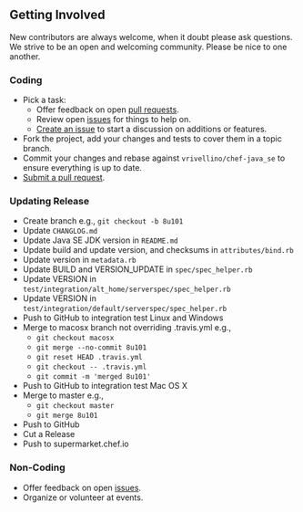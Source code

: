 ## Getting Involved

New contributors are always welcome, when it doubt please ask questions. We strive to be an open and welcoming
community. Please be nice to one another.

### Coding

* Pick a task:
  * Offer feedback on open [pull requests](https://github.com/vrivellino/chef-java_se/pulls).
  * Review open [issues](https://github.com/vrivellino/chef-java_se/issues) for things to help on.
  * [Create an issue](https://github.com/vrivellino/chef-java_se/issues/new) to start a discussion on additions or features.
* Fork the project, add your changes and tests to cover them in a topic branch.
* Commit your changes and rebase against `vrivellino/chef-java_se` to ensure everything is up to date.
* [Submit a pull request](https://github.com/vrivellino/chef-java_se/compare/).

### Updating Release

* Create branch e.g., `git checkout -b 8u101`
* Update `CHANGLOG.md`
* Update Java SE JDK version in `README.md` 
* Update build and update version, and checksums in `attributes/bind.rb`
* Update version in `metadata.rb`
* Update BUILD and VERSION_UPDATE in `spec/spec_helper.rb`
* Update VERSION in `test/integration/alt_home/serverspec/spec_helper.rb`
* Update VERSION in `test/integration/default/serverspec/spec_helper.rb`
* Push to GitHub to integration test Linux and Windows
* Merge to macosx branch not overriding .travis.yml e.g.,
    * `git checkout macosx`
    * `git merge --no-commit 8u101`
    * `git reset HEAD .travis.yml`
    * `git checkout -- .travis.yml`
    * `git commit -m 'merged 8u101'`
* Push to GitHub to integration test Mac OS X 
* Merge to master e.g.,
    * `git checkout master`
    * `git merge 8u101`
* Push to GitHub 
* Cut a Release
* Push to supermarket.chef.io

### Non-Coding

* Offer feedback on open [issues](https://github.com/vrivellino/chef-java_se/issues).
* Organize or volunteer at events.
